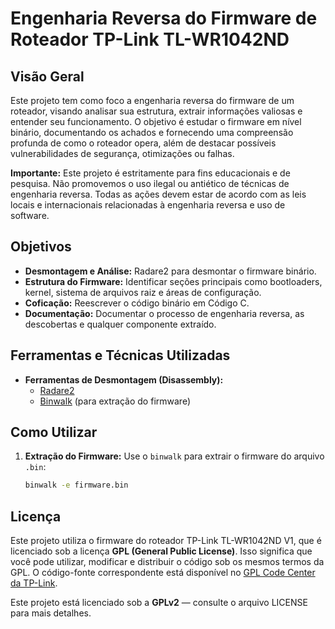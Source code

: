 # Engenharia Reversa do Firmware de Roteador TP-Link TL-WR1042ND

## Visão Geral

Este projeto tem como foco a engenharia reversa do firmware de um roteador, visando analisar sua estrutura, extrair informações valiosas e entender seu funcionamento. O objetivo é estudar o firmware em nível binário, documentando os achados e fornecendo uma compreensão profunda de como o roteador opera, além de destacar possíveis vulnerabilidades de segurança, otimizações ou falhas.

**Importante:** Este projeto é estritamente para fins educacionais e de pesquisa. Não promovemos o uso ilegal ou antiético de técnicas de engenharia reversa. Todas as ações devem estar de acordo com as leis locais e internacionais relacionadas à engenharia reversa e uso de software.

## Objetivos

- **Desmontagem e Análise:** Radare2 para desmontar o firmware binário.
- **Estrutura do Firmware:** Identificar seções principais como bootloaders, kernel, sistema de arquivos raiz e áreas de configuração.
- **Coficação:** Reescrever o código binário em Código C.
- **Documentação:** Documentar o processo de engenharia reversa, as descobertas e qualquer componente extraído.


## Ferramentas e Técnicas Utilizadas

- **Ferramentas de Desmontagem (Disassembly):**
  - [Radare2](https://rada.re/)
  - [Binwalk](https://github.com/ReFirmLabs/binwalk) (para extração do firmware)


## Como Utilizar

1. **Extração do Firmware:**
   Use o `binwalk` para extrair o firmware do arquivo `.bin`:
   ```bash
   binwalk -e firmware.bin
## Licença

Este projeto utiliza o firmware do roteador TP-Link TL-WR1042ND V1, que é licenciado sob a licença **GPL (General Public License)**. Isso significa que você pode utilizar, modificar e distribuir o código sob os mesmos termos da GPL. O código-fonte correspondente está disponível no [GPL Code Center da TP-Link](https://www.tp-link.com/en/support/gpl-code/).

Este projeto está licenciado sob a **GPLv2** — consulte o arquivo LICENSE para mais detalhes.
